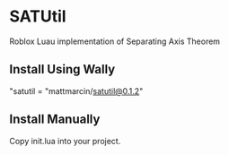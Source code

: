 # SATUtil

Roblox Luau implementation of Separating Axis Theorem

## Install Using Wally

"satutil = "mattmarcin/satutil@0.1.2"

## Install Manually

Copy init.lua into your project.
